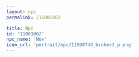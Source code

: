```yaml
---
layout: npc
permalink: /11001062

title: Npc
id: '11001062'
npc_name: 'Nox'
icon_url: 'portrait/npc/11000749_broker3_p.png'
---
```

